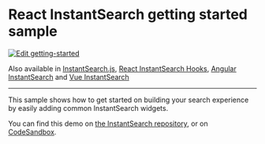 # React InstantSearch getting started sample

[![Edit getting-started](https://codesandbox.io/static/img/play-codesandbox.svg)](https://codesandbox.io/s/github/algolia/doc-code-samples/tree/master/react-instantsearch/getting-started)

Also available in [InstantSearch.js](../../instantsearch.js/getting-started/), [React InstantSearch Hooks](https://github.com/algolia/instantsearch/tree/master/examples/react-hooks/getting-started/), [Angular InstantSearch](../../angular-instantsearch/getting-started/) and [Vue InstantSearch](../../vue-instantsearch/getting-started/)

---

This sample shows how to get started on building your search experience by easily adding common InstantSearch widgets. 

You can find this demo on [the InstantSearch repository](https://github.com/algolia/instantsearch/tree/master/examples/react/getting-started), or on [CodeSandbox](https://codesandbox.io/s/github/algolia/instantsearch/tree/master/examples/react/getting-started).
